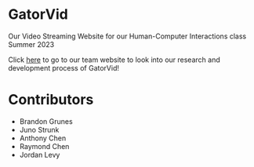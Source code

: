 # GatorVid
Our Video Streaming Website for our Human-Computer Interactions class Summer 2023

Click [here](https://gatorvidhci.weebly.com/) to go to our team website to look into our research and development process of GatorVid!

# Contributors
- Brandon Grunes
- Juno Strunk
- Anthony Chen
- Raymond Chen
- Jordan Levy

